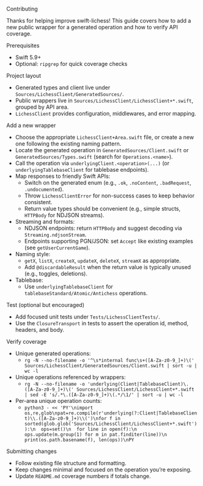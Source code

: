 Contributing

Thanks for helping improve swift-lichess! This guide covers how to add a new public wrapper for a generated operation and how to verify API coverage.

Prerequisites
- Swift 5.9+
- Optional: `ripgrep` for quick coverage checks

Project layout
- Generated types and client live under `Sources/LichessClient/GeneratedSources/`.
- Public wrappers live in `Sources/LichessClient/LichessClient+*.swift`, grouped by API area.
- `LichessClient` provides configuration, middlewares, and error mapping.

Add a new wrapper
- Choose the appropriate `LichessClient+Area.swift` file, or create a new one following the existing naming pattern.
- Locate the generated operation in `GeneratedSources/Client.swift` or `GeneratedSources/Types.swift` (search for `Operations.<name>`).
- Call the operation via `underlyingClient.<operation>(...)` (or `underlyingTablebaseClient` for tablebase endpoints).
- Map responses to friendly Swift APIs:
  - Switch on the generated enum (e.g., `.ok`, `.noContent`, `.badRequest`, `.undocumented`).
  - Throw `LichessClientError` for non-success cases to keep behavior consistent.
  - Return value types should be convenient (e.g., simple structs, `HTTPBody` for NDJSON streams).
- Streaming and formats:
  - NDJSON endpoints: return `HTTPBody` and suggest decoding via `Streaming.ndjsonStream`.
  - Endpoints supporting PGN/JSON: set `Accept` like existing examples (see `getUserCurrentGame`).
- Naming style:
  - `getX`, `listX`, `createX`, `updateX`, `deleteX`, `streamX` as appropriate.
  - Add `@discardableResult` when the return value is typically unused (e.g., toggles, deletions).
- Tablebase:
  - Use `underlyingTablebaseClient` for `tablebaseStandard/Atomic/Antichess` operations.

Test (optional but encouraged)
- Add focused unit tests under `Tests/LichessClientTests/`.
- Use the `ClosureTransport` in tests to assert the operation id, method, headers, and body.

Verify coverage
- Unique generated operations:
  - `rg -N --no-filename -o '^\s*internal func\s+([A-Za-z0-9_]+)\(' Sources/LichessClient/GeneratedSources/Client.swift | sort -u | wc -l`
- Unique operations referenced by wrappers:
  - `rg -N --no-filename -o 'underlying(Client|TablebaseClient)\.([A-Za-z0-9_]+)\(' Sources/LichessClient/LichessClient+*.swift | sed -E 's/.*\.([A-Za-z0-9_]+)\(.*/\1/' | sort -u | wc -l`
- Per-area unique operation counts:
  - `python3 - << 'PY'\nimport os,re,glob\npat=re.compile(r'underlying(?:Client|TablebaseClient)\\.([A-Za-z0-9_]+)\\(')\nfor f in sorted(glob.glob('Sources/LichessClient/LichessClient+*.swift')):\n  ops=set()\n  for line in open(f):\n    ops.update(m.group(1) for m in pat.finditer(line))\n  print(os.path.basename(f), len(ops))\nPY`

Submitting changes
- Follow existing file structure and formatting.
- Keep changes minimal and focused on the operation you’re exposing.
- Update `README.md` coverage numbers if totals change.
